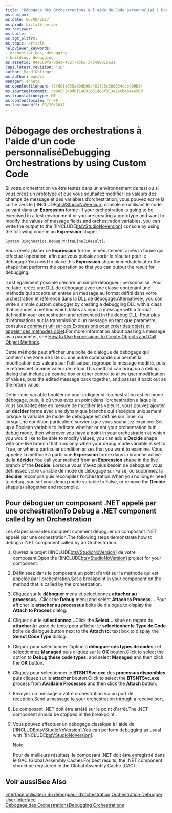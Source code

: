 ```yaml
---
title: "Débogage des Orchestrations à l’aide de Code personnalisé | Documents Microsoft"
ms.custom: 
ms.date: 06/08/2017
ms.prod: biztalk-server
ms.reviewer: 
ms.suite: 
ms.tgt_pltfrm: 
ms.topic: article
helpviewer_keywords:
- orchestrations, debugging
- building, debugging
ms.assetid: 94e569fa-8dea-4027-abb5-37b4a8015621
caps.latest.revision: "18"
author: MandiOhlinger
ms.author: mandia
manager: anneta
ms.openlocfilehash: 47f69fa635a90db90c461f75c300334ccc499b94
ms.sourcegitcommit: cb908c540d8f1a692d01dc8f313e16cb4b4e696d
ms.translationtype: MT
ms.contentlocale: fr-FR
ms.lasthandoff: 09/20/2017
---
```

# <a name="debugging-orchestrations-by-using-custom-code"></a><span data-ttu-id="8d082-102">Débogage des orchestrations à l'aide d'un code personnalisé</span><span class="sxs-lookup"><span data-stu-id="8d082-102">Debugging Orchestrations by using Custom Code</span></span>
<span data-ttu-id="8d082-103">Si votre orchestration va être testés dans un environnement de test ou si vous créez un prototype et que vous souhaitez modifier les valeurs des champs de message et des variables d’orchestration, vous pouvez écrire la sortie vers le [!INCLUDE[btsVStudioNoVersion](../includes/btsvstudionoversion-md.md)] console en utilisant le code suivant dans un  **Expression** forme :</span><span class="sxs-lookup"><span data-stu-id="8d082-103">If your orchestration is going to be exercised in a test environment or you are creating a prototype and want to modify the values of message fields and orchestration variables, you can write the output to the [!INCLUDE[btsVStudioNoVersion](../includes/btsvstudionoversion-md.md)] console by using the following code in an **Expression** shape:</span></span>  
  
```  
System.Diagnostics.Debug.WriteLine(iResult);  
```  
  
 <span data-ttu-id="8d082-104">Vous devez placer ce **Expression** forme immédiatement après la forme qui effectue l’opération, afin que vous puissiez sortir le résultat pour le débogage.</span><span class="sxs-lookup"><span data-stu-id="8d082-104">You need to place this **Expression** shape immediately after the shape that performs the operation so that you can output the result for debugging.</span></span>  
  
 <span data-ttu-id="8d082-105">Il est également possible d'écrire un simple débogueur personnalisé. Pour ce faire, créez une DLL de débogage avec une classe contenant une méthode qui accepte en entrée un message au format défini dans votre orchestration et référencé dans la DLL de débogage.</span><span class="sxs-lookup"><span data-stu-id="8d082-105">Alternatively, you can write a simple custom debugger by creating a debugging DLL with a class that includes a method which takes as input a message with a format defined in your orchestration and referenced in the debug DLL.</span></span> <span data-ttu-id="8d082-106">Pour plus d’informations sur la transmission d’un message en tant que paramètre, consultez [comment utiliser des Expressions pour créer des objets et appeler des méthodes objet](../core/how-to-use-expressions-to-create-objects-and-call-object-methods.md).</span><span class="sxs-lookup"><span data-stu-id="8d082-106">For more information about passing a message as a parameter, see [How to Use Expressions to Create Objects and Call Object Methods](../core/how-to-use-expressions-to-create-objects-and-call-object-methods.md).</span></span>  
  
 <span data-ttu-id="8d082-107">Cette méthode peut afficher une boîte de dialogue de débogage qui contient une zone de liste ou une autre commande qui permet la modification des valeurs par l'utilisateur, regroupe le message modifié, puis le retransmet comme valeur de retour.</span><span class="sxs-lookup"><span data-stu-id="8d082-107">This method can bring up a debug dialog that includes a combo box or other control to allow user modification of values, puts the edited message back together, and passes it back out as the return value.</span></span>  
  
 <span data-ttu-id="8d082-108">Définir une variable booléenne pour indiquer si l’orchestration est en mode débogage, puis, là où vous avez un point dans l’orchestration à laquelle vous souhaitez être en mesure de modifier les valeurs, vous pouvez ajouter un **décider** forme avec une dynamique branche qui s’exécute uniquement lorsque la variable de mode de débogage est définie sur True, ou lorsqu’une condition particulière survient que vous souhaitez examiner.</span><span class="sxs-lookup"><span data-stu-id="8d082-108">Set up a Boolean variable to indicate whether or not your orchestration is in debug mode, then wherever you have a point in your orchestration at which you would like to be able to modify values, you can add a **Decide** shape with one live branch that runs only when your debug mode variable is set to True, or when a particular condition arises that you want to examine.</span></span> <span data-ttu-id="8d082-109">Vous appelez la méthode à partir une **Expression** forme dans la branche active de la **décider**.</span><span class="sxs-lookup"><span data-stu-id="8d082-109">You call your method from an **Expression** shape in the live branch of the **Decide**.</span></span> <span data-ttu-id="8d082-110">Lorsque vous n’avez plus besoin de déboguer, vous définissez votre variable de mode de débogage sur False, ou supprimez la **décider** recompile puis recompilez l’orchestration.</span><span class="sxs-lookup"><span data-stu-id="8d082-110">When you no longer need to debug, you set your debug mode variable to False, or remove the **Decide** shape(s) altogether and recompile.</span></span>  
  
## <a name="to-debug-a-net-component-called-by-an-orchestration"></a><span data-ttu-id="8d082-111">Pour déboguer un composant .NET appelé par une orchestration</span><span class="sxs-lookup"><span data-stu-id="8d082-111">To Debug a .NET component called by an Orchestration</span></span>  
 <span data-ttu-id="8d082-112">Les étapes suivantes indiquent comment déboguer un composant .NET appelé par une orchestration.</span><span class="sxs-lookup"><span data-stu-id="8d082-112">The following steps demonstrate how to debug a .NET component called by an Orchestration:</span></span>  
  
1.  <span data-ttu-id="8d082-113">Ouvrez le projet [!INCLUDE[btsVStudioNoVersion](../includes/btsvstudionoversion-md.md)] de votre composant.</span><span class="sxs-lookup"><span data-stu-id="8d082-113">Open the [!INCLUDE[btsVStudioNoVersion](../includes/btsvstudionoversion-md.md)] project for your component.</span></span>  
  
2.  <span data-ttu-id="8d082-114">Définissez dans le composant un point d'arrêt sur la méthode qui est appelée par l'orchestration.</span><span class="sxs-lookup"><span data-stu-id="8d082-114">Set a breakpoint in your component on the method that is called by the orchestration.</span></span>  
  
3.  <span data-ttu-id="8d082-115">Cliquez sur le **déboguer** menu et sélectionnez **attacher au processus...**</span><span class="sxs-lookup"><span data-stu-id="8d082-115">Click the **Debug** menu and select **Attach to Process…**</span></span> <span data-ttu-id="8d082-116">Pour afficher le **attacher au processus** boîte de dialogue.</span><span class="sxs-lookup"><span data-stu-id="8d082-116">to display the **Attach to Process** dialog.</span></span>  
  
4.  <span data-ttu-id="8d082-117">Cliquez sur le **sélectionnez...**</span><span class="sxs-lookup"><span data-stu-id="8d082-117">Click the **Select…**</span></span> <span data-ttu-id="8d082-118">situé en regard du **attacher à :** zone de texte pour afficher le **sélectionner le Type de Code** boîte de dialogue.</span><span class="sxs-lookup"><span data-stu-id="8d082-118">button next to the **Attach to:** text box to display the **Select Code Type** dialog.</span></span>  
  
5.  <span data-ttu-id="8d082-119">Cliquez pour sélectionner l’option à **déboguer ces types de codes :** et sélectionnez **Managed** puis cliquez sur le **OK** bouton.</span><span class="sxs-lookup"><span data-stu-id="8d082-119">Click to select the option to **Debug these code types:** and select **Managed** and then click the **OK** button.</span></span>  
  
6.  <span data-ttu-id="8d082-120">Cliquez pour sélectionner le **BTSNTSvc.exe** des **processus disponibles** puis cliquez sur le **attacher** bouton.</span><span class="sxs-lookup"><span data-stu-id="8d082-120">Click to select the **BTSNTSvc.exe** process from **Available Processes** and then click the **Attach** button.</span></span>  
  
7.  <span data-ttu-id="8d082-121">Envoyez un message à votre orchestration via un port de réception.</span><span class="sxs-lookup"><span data-stu-id="8d082-121">Send a message to your orchestration through a receive port.</span></span>  
  
8.  <span data-ttu-id="8d082-122">Le composant .NET doit être arrêté sur le point d'arrêt.</span><span class="sxs-lookup"><span data-stu-id="8d082-122">The .NET component should be stopped in the breakpoint.</span></span>  
  
9. <span data-ttu-id="8d082-123">Vous pouvez effectuer un débogage classique à l'aide de [!INCLUDE[btsVStudioNoVersion](../includes/btsvstudionoversion-md.md)].</span><span class="sxs-lookup"><span data-stu-id="8d082-123">You can perform debugging as usual with [!INCLUDE[btsVStudioNoVersion](../includes/btsvstudionoversion-md.md)].</span></span>  
  
    > [!NOTE]
    >  <span data-ttu-id="8d082-124">Pour de meilleurs résultats, le composant .NET doit être enregistré dans le GAC (Global Assembly Cache).</span><span class="sxs-lookup"><span data-stu-id="8d082-124">For best results, the .NET component should be registered in the Global Assembly Cache (GAC).</span></span>  
  
## <a name="see-also"></a><span data-ttu-id="8d082-125">Voir aussi</span><span class="sxs-lookup"><span data-stu-id="8d082-125">See Also</span></span>  
 <span data-ttu-id="8d082-126">[Interface utilisateur du débogueur d’orchestration](../core/orchestration-debugger-user-interface.md) </span><span class="sxs-lookup"><span data-stu-id="8d082-126">[Orchestration Debugger User Interface](../core/orchestration-debugger-user-interface.md) </span></span>  
 [<span data-ttu-id="8d082-127">Débogage des Orchestrations</span><span class="sxs-lookup"><span data-stu-id="8d082-127">Debugging Orchestrations</span></span>](../core/debugging-orchestrations.md)